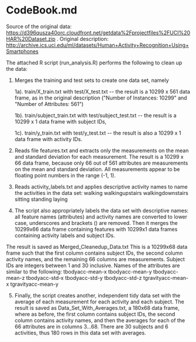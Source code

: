 CodeBook.md
==============

Source of the original data: https://d396qusza40orc.cloudfront.net/getdata%2Fprojectfiles%2FUCI%20HAR%20Dataset.zip . 
Original description: http://archive.ics.uci.edu/ml/datasets/Human+Activity+Recognition+Using+Smartphones

The attached R script (run_analysis.R) performs the following to clean up the data:

1. Merges the training and test sets to create one data set, namely

	1a). train/X_train.txt with test/X_test.txt -- the result is a 10299 x 561 data frame, as in the original description 
	("Number of Instances: 10299" and "Number of Attributes: 561")

	1b). train/subject_train.txt with test/subject_test.txt -- the result is a 10299 x 1 data frame with subject IDs,

	1c). train/y_train.txt with test/y_test.txt -- the result is also a 10299 x 1 data frame with activity IDs.

2. Reads file features.txt and extracts only the measurements on the mean and standard deviation for each measurement.
The result is a 10299 x 66 data frame, because only 66 out of 561 attributes are measurements on the mean and standard deviation. 
All measurements appear to be floating point numbers in the range (-1, 1).

3. Reads activity_labels.txt and applies descriptive activity names to name the activities in the data set:
walking
walkingupstairs
walkingdownstairs
sitting
standing
laying

4. The script also appropriately labels the data set with descriptive names: all feature names (attributes) 
and activity names are converted to lower case, underscores and brackets () are removed.
Then it merges the 10299x66 data frame containing features with 10299x1 data frames containing activity labels and subject IDs.

The result is saved as Merged_Cleanedup_Data.txt  This is a 10299x68 data frame such that the first column contains subject IDs, 
the second column activity names, and the remaining 66 columns are measurements. 
Subject IDs are integers between 1 and 30 inclusive. 
Names of the attributes are similar to the following:
tbodyacc-mean-x
tbodyacc-mean-y
tbodyacc-mean-z
tbodyacc-std-x
tbodyacc-std-y
tbodyacc-std-z
tgravityacc-mean-x
tgravityacc-mean-y

5. Finally, the script creates another, independent tidy data set with the average of each measurement for each activity and each subject.
The result is saved as Data_Set_With_Averages.txt, a 180x68 data frame, where as before, the first column contains subject IDs,
the second column contains activity names, and then the averages for each of the 66 attributes are in columns 3...68. 
There are 30 subjects and 6 activities, thus 180 rows in this data set with averages.

